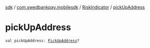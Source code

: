 [sdk](../../index.md) / [com.swedbankpay.mobilesdk](../index.md) / [RiskIndicator](index.md) / [pickUpAddress](./pick-up-address.md)

# pickUpAddress

`val pickUpAddress: `[`PickUpAddress`](../-pick-up-address/index.md)`?`